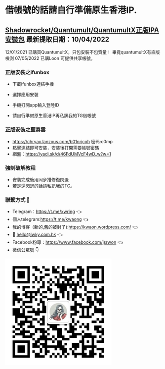 # 借帳號的話請自行準備原生香港IP. 


##  [Shadowrocket/Quantumult/QuantumultX正版IPA安裝包](https://disk.yandex.com/d/9MiEXhx4uhhoDA)  最新提取日期：10/04/2022


12/01/2021 已購買QuantumultX，只包安裝不包質量！ 畢竟quantumultX有盜版檢測
07/05/2022 已購Loon 可提供共享帳號。

### 正版安裝之ifunbox
- 下載ifunbox連結手機
- 選擇應用安裝
- 手機打開app輸入登陸ID

- 請自行準備原生香港IP再私訊我的TG借帳號

### 正版安裝之藍奏雲
- https://chryax.lanzous.com/b01nrjcoh  密码:c0mp
- 點擊連結即可安裝，安裝後打開需要帳號密碼
- 網盤：https://yadi.sk/d/46FdUMVcF4wD_w?w=1

### 強制破解教程
- 安裝完成後用同步推修復閃退
- 若是還閃退的話請私訊我的TG。


### 聯繫方式 :bell:

- Telegram：https://t.me/xwring :point_left:
- 個人telegram:https://t.me/kwaong 👈
- 我的博客（新的,舊的被封了):https://kwaon.wordpress.com/ 👈
- :email: hello@lwky.com.hk :point_left:
- Facebook粉專：https://www.facebook.com/jsrwon :point_left:
- 微信公眾號 :point_down:

![image](https://github.com/hkjswong/shadowsocksR-setup/blob/master/%E5%BE%AE%E4%BF%A1%E5%85%AC%E7%9C%BE%E8%99%9F.jpg)
